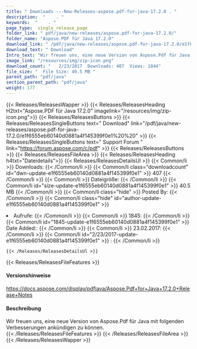 ```yaml
---
title: " Downloads ---New-Releases-aspose.pdf-for-java-17.2.0 . "
description:  "    . " 
keywords:  "    . " 
page_type:  single_release_page
folder_link: " pdf/java/new-releases/aspose.pdf-for-java-17.2.0/"
folder_name: "Aspose.PDF für Java 17.2.0"
download_link: " /pdf/java/new-releases/aspose.pdf-for-java-17.2.0/e1f6555eb60140d0881a4f145399f0e1"
download_text: " Download"
Intro_text: "Wir freuen uns, eine neue Version von Aspose.Pdf für Java mit folgenden i..."
image_link: "/resources/img/zip-icon.png"
download_count: "   2/23/2017  Downloads: 407  Views: 1844"
file_size: "  File Size: 40.5 MB "
parent_path: "pdf/java"
section_parent_path: "pdf/java"
weight: 177
---
```


{{< Releases/ReleasesWapper >}}
  {{< Releases/ReleasesHeading H2txt="Aspose.PDF für Java 17.2.0" imagelink="/resources/img/zip-icon.png">}}
  {{< Releases/ReleasesButtons >}}
    {{< Releases/ReleasesSingleButtons text=" Download" link="/pdf/java/new-releases/aspose.pdf-for-java-17.2.0/e1f6555eb60140d0881a4f145399f0e1%20%20" >}}
    {{< Releases/ReleasesSingleButtons text=" Support Forum " link="https://forum.aspose.com/c/pdf" >}}
  {{< Releases/ReleasesButtons >}}
  {{< Releases/ReleasesFileArea >}}
    {{< Releases/ReleasesHeading h4txt="Dateidetails">}}
    {{< Releases/ReleasesDetailsUl >}}
            {{< Common/li >}} Downloads: {{< /Common/li >}}
      {{< Common/li class="downloadcount" id="dwn-update-e1f6555eb60140d0881a4f145399f0e1" >}} 407 {{< /Common/li >}}
      {{< Common/li >}} Dateigröße: {{< /Common/li >}}
      {{< Common/li id="size-update-e1f6555eb60140d0881a4f145399f0e1" >}} 40.5 MB {{< /Common/li >}} 
      {{< Common/li  class="hide" >}} Posted By: {{< /Common/li >}} 
      {{< Common/li class="hide" id="author-update-e1f6555eb60140d0881a4f145399f0e1" >}}<li> Aufrufe: {{< /Common/li >}}
      {{< Common/li >}} 1845: {{< /Common/li >}}
      {{< Common/li id="1845-update-e1f6555eb60140d0881a4f145399f0e1" >}} Date Added:: {{< /Common/li >}} 
      {{< Common/li >}} 23.02.2017: {{< /Common/li >}}
      {{< Common/li id="2/23/2017-update-e1f6555eb60140d0881a4f145399f0e1" >}} : {{< /Common/li >}} 

    {{< /Releases/ReleasesDetailsUl >}}

  {{< Releases/ReleasesFileFeatures >}}
      <h4>Versionshinweise</h4><div> <a href="https://docs.aspose.com/display/pdfjava/Aspose.Pdf+for+Java+17.2.0+Release+Notes">https://docs.aspose.com/display/pdfjava/Aspose.Pdf+for+Java+17.2.0+Release+Notes</a></div><h4> Beschreibung</h4><div class="HTMLDescription"> Wir freuen uns, eine neue Version von Aspose.Pdf für Java mit folgenden Verbesserungen ankündigen zu können.</div>
  {{< /Releases/ReleasesFileFeatures >}}
 {{< /Releases/ReleasesFileArea >}}
{{< /Releases/ReleasesWapper >}}



